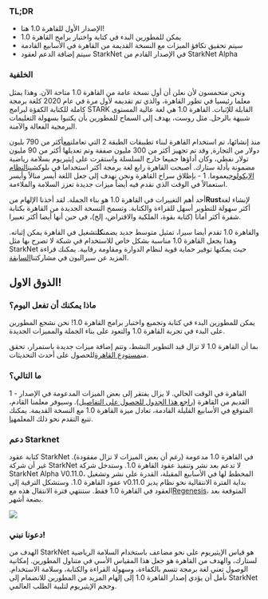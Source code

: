 ### TL;DR

* الإصدار الأول للقاهرة 1.0 هنا!
* يمكن للمطورين البدء في كتابة واختبار برامج القاهرة 1.0
* سيتم تحقيق تكافؤ الميزات مع النسخة القديمة من القاهرة في الأسابيع القادمة
* سيتم إضافة الدعم لعقود StarkNet في الإصدار القادم من StarkNet Alpha

### الخلفية

ونحن متحمسون لأن نعلن أن أول نسخة عامة من القاهرة 1.0 متاحة الآن. وهذا يمثل معلما رئيسيا في تطور القاهرة، والذي تم تقديمه لأول مرة في عام 2020 كلغة برمجة كاملة للكتابة الكفؤة لبرامج STARK القابلة للإثبات. القاهرة 1.0 هي لغة عالية المستوى شبيهة بالرحل. مثل روست، يهدف إلى السماح للمطورين بأن يكتبوا بسهولة التعليمات البرمجية الفعالة والآمنة.

منذ إنشائها، تم استخدام القاهرة لبناء تطبيقات الطبقة 2 التي تعاملت[مع](https://dashboard.starkware.co/starkex)أكثر من 790 بليون دولار من التجارة, وقد تم تجهيز أكثر من 300 مليون صفقة وتم تعديلها أكثر من 90 مليون تولار نفطي، وكان أداؤها جميعا خارج السلسلة واستقرت على إيثيريوم بسلامة رياضية مضمونة بأدلة ستارك. أصبحت القاهرة رابع لغة برمجة أكثر استخداما في بلوكشين[النظام الإيكولوجي](https://defillama.com/languages)عموما. 1 - بإطلاق سراح القاهرة ونحن نهدف إلى جعل اللغة أيسر منالاً وأيسر استعمالاً في الوقت الذي نقدم فيه أيضاً ميزات جديدة تعزز السلامة والملاءمة.

أحد أهم التغييرات في القاهرة 1.0 هو بناء الجملة. لقد أخذنا الإلهام من**Rust**لإنشاء لغة أكثر سهولة للتطوير أسهل للقراءة والكتابة. وتسمح النسخة الجديدة من القاهرة بكتابة شفرة أكثر أمانا (كتابة بقوة، الملكية والاقتراض، إلخ)، في حين أنها أيضا أكثر تعبيرا.

والقاهرة 1.0 تقدم أيضا سيرا، تمثيل متوسط جديد يضمن**كل**تشغيل في القاهرة يمكن إثباته. وهذا يجعل القاهرة 1.0 مناسبة بشكل خاص للاستخدام في شبكة لا تصرح بها مثل StarkNet حيث يمكنها توفير حماية قوية لنظام الدوارة ومقاومة رقابية. يمكنك قراءة المزيد عن سيراليون في مشاركتنا[السابقة](https://medium.com/starkware/cairo-1-0-aa96eefb19a0).

## الذوق الاول!

### ماذا يمكنك أن تفعل اليوم؟

يمكن للمطورين البدء في كتابة وتجميع واختبار برامج القاهرة 1.0! نحن نشجع المطورين على البدء في تجربة القاهرة 1.0 والتعود على بناء الجملة والمميزات الجديدة.

بما أن القاهرة 1.0 لا تزال قيد التطوير النشط، وتتم إضافة ميزات جديدة باستمرار، تحقق من[مستودع القاهرة](https://github.com/starkware-libs/cairo/)للحصول على أحدث التحديثات.

### ما التالي؟

1 - القاهرة في الوقت الحالي. لا يزال يفتقر إلى بعض الميزات المدعومة في الإصدار القديم من القاهرة ([راجع هذا الجدول للحصول على التفاصيل](https://github.com/starkware-libs/cairo/blob/main/docs/FEATURE_PARITY.md)). وسيوفر معلمنا القادم، المتوقع في الأسابيع القليلة القادمة، تعادل ميزة القاهرة 1.0 مع النسخة القديمة. يمكنك تتبع التقدم نحو ذلك المعلم[هنا](https://github.com/starkware-libs/cairo/blob/main/docs/FEATURE_PARITY.md).

### دعم Starknet

كتابة عقود StarkNet في القاهرة 1.0 مدعومة (رغم أن بعض الميزات لا تزال مفقودة). غير أن شركة StarkNet لا تدعم بعد نشر وتنفيذ عقود القاهرة 1.0. وستدخل شركة StarkNet Alpha V0.11.0، المخطط لها في الأسابيع المقبلة، القدرة على نشر وتشغيل عقود القاهرة 1.0. وستشكل الترقية إلى v0.11.0 بداية الفترة الانتقالية نحو نظام يدير العقود في القاهرة 1.0 فقط. ستنتهي فترة الانتقال هذه مع[Regenesis](https://medium.com/starkware/starknet-regenesis-the-plan-bd0219843ef4)، المتوقعة بعد بضعة أشهر.

![](/assets/0_odxbxeacqdwizlfw.jpg)

### دعونا نبني!

الهدف من StarkNet هو قياس الإيثيريوم على نحو مضاعف باستخدام السلامة الرياضية لستارك، والهدف من القاهرة هو جعل هذا المقياس الأسي في متناول المطورين. إمكانية الوصول تعني لغة برمجة تتسم بالكفاءة، وسهولة القراءة والكتابة، وسلامة الاستخدام. نأمل أن يؤدي إصدار القاهرة 1.0 إلى إلهام المزيد من المطورين للانضمام إلى StarkNet وحجم الإيثيريوم لتلبية الطلب العالمي.